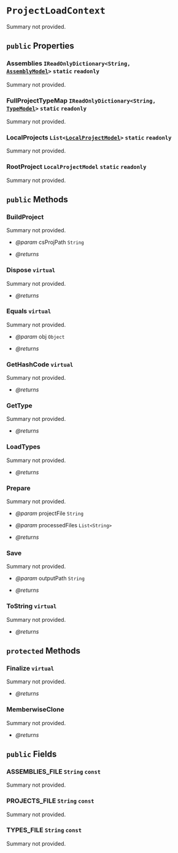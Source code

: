 # <code><span title="undefined">ProjectLoadContext</span></code>

Summary not provided.

## `public` Properties

### Assemblies <code><span title="undefined">IReadOnlyDictionary</span><<span title="undefined">String</span>, <a href="..\Models\ProjectLoadContext.md">AssemblyModel</a>></code> `static` `readonly`

Summary not provided.

### FullProjectTypeMap <code><span title="undefined">IReadOnlyDictionary</span><<span title="undefined">String</span>, <a href="..\Models\Language\ProjectLoadContext.md">TypeModel</a>></code> `static` `readonly`

Summary not provided.

### LocalProjects <code><span title="undefined">List</span><<a href="..\Models\ProjectLoadContext.md">LocalProjectModel</a>></code> `static` `readonly`

Summary not provided.

### RootProject <code><span title="undefined">LocalProjectModel</span></code> `static` `readonly`

Summary not provided.



## `public` Methods

### BuildProject

Summary not provided.

- *@param* csProjPath <code><span title="undefined">String</span></code>

- *@returns* 

### Dispose `virtual`

Summary not provided.

- *@returns* 

### Equals `virtual`

Summary not provided.

- *@param* obj <code><span title="undefined">Object</span></code>

- *@returns* 

### GetHashCode `virtual`

Summary not provided.

- *@returns* 

### GetType

Summary not provided.

- *@returns* 

### LoadTypes

Summary not provided.

- *@returns* 

### Prepare

Summary not provided.

- *@param* projectFile <code><span title="undefined">String</span></code>
- *@param* processedFiles <code><span title="undefined">List</span><<span title="undefined">String</span>></code>

- *@returns* 

### Save

Summary not provided.

- *@param* outputPath <code><span title="undefined">String</span></code>

- *@returns* 

### ToString `virtual`

Summary not provided.

- *@returns* 

## `protected` Methods

### Finalize `virtual`

Summary not provided.

- *@returns* 

### MemberwiseClone

Summary not provided.

- *@returns* 

## `public` Fields

### ASSEMBLIES_FILE <code><span title="undefined">String</span></code> `const`

Summary not provided.

### PROJECTS_FILE <code><span title="undefined">String</span></code> `const`

Summary not provided.

### TYPES_FILE <code><span title="undefined">String</span></code> `const`

Summary not provided.